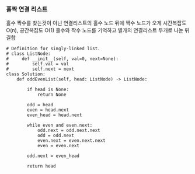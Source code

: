 ### 홀짝 연결 리스트
홀수 짝수를 찾는것이 아닌 연결리스트의 홀수 노드 뒤에 짝수 노드가 오게
시간복잡도 O(n), 공간복잡도 O(1)
홀수와 짝수 노드를 기억하고 별개의 연결리스트 두개로 나눈 뒤 결합

```
# Definition for singly-linked list.
# class ListNode:
#     def __init__(self, val=0, next=None):
#         self.val = val
#         self.next = next
class Solution:
    def oddEvenList(self, head: ListNode) -> ListNode:
        
        if head is None:
            return None
        
        odd = head
        even = head.next
        even_head = head.next
        
        while even and even.next:
            odd.next = odd.next.next
            odd = odd.next
            even.next = even.next.next
            even = even.next
            
        odd.next = even_head
        
        return head
```        
